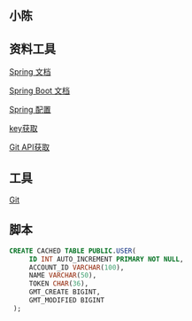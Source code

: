 
## 小陈

## 资料工具
[Spring 文档](https://spring.io/guides)

[Spring Boot 文档](https://docs.spring.io/spring-boot/docs/current/reference/html/)

[Spring 配置](https://spring.io/guides/gs/serving-web-content/)

[key获取](https://help.github.com/en/articles/generating-a-new-ssh-key-and-adding-it-to-the-ssh-agent#generating-a-new-ssh-key)

[Git API获取](https://developer.github.com/apps/building-github-apps/)

## 工具
[Git](https://git.com)

## 脚本
```sql
CREATE CACHED TABLE PUBLIC.USER(
     ID INT AUTO_INCREMENT PRIMARY NOT NULL,
     ACCOUNT_ID VARCHAR(100),
     NAME VARCHAR(50),
     TOKEN CHAR(36),
     GMT_CREATE BIGINT,
     GMT_MODIFIED BIGINT
 );


```

